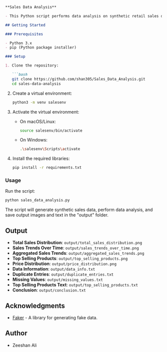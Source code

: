 
```markdown
**Sales Data Analysis**

- This Python script performs data analysis on synthetic retail sales data generated using the Faker library. The analysis covers various aspects of the data, including data generation, exploration, cleaning, and visualization.

## Getting Started

### Prerequisites

- Python 3.x
- pip (Python package installer)

### Setup

1. Clone the repository:

   ```bash
   git clone https://github.com/shan305/Sales_Data_Analysis.git
   cd sales-data-analysis
   ```

2. Create a virtual environment:

   ```bash
   python3 -m venv salesenv
   ```

3. Activate the virtual environment:

   - On macOS/Linux:

     ```bash
     source salesenv/bin/activate
     ```

   - On Windows:

     ```bash
     .\salesenv\Scripts\activate
     ```

4. Install the required libraries:

   ```bash
   pip install -r requirements.txt
   ```

### Usage

Run the script:

```bash
python sales_data_analysis.py
```

The script will generate synthetic sales data, perform data analysis, and save output images and text in the "output" folder.

## Output

- **Total Sales Distribution**: `output/total_sales_distribution.png`
- **Sales Trends Over Time**: `output/sales_trends_over_time.png`
- **Aggregated Sales Trends**: `output/aggregated_sales_trends.png`
- **Top Selling Products**: `output/top_selling_products.png`
- **Price Distribution**: `output/price_distribution.png`
- **Data Information**: `output/data_info.txt`
- **Duplicate Entries**: `output/duplicate_entries.txt`
- **Missing Values**: `output/missing_values.txt`
- **Top Selling Products Text**: `output/top_selling_products.txt`
- **Conclusion**: `output/conclusion.txt`

## Acknowledgments

- [Faker](https://github.com/joke2k/faker) - A library for generating fake data.

## Author

- Zeeshan Ali
```
